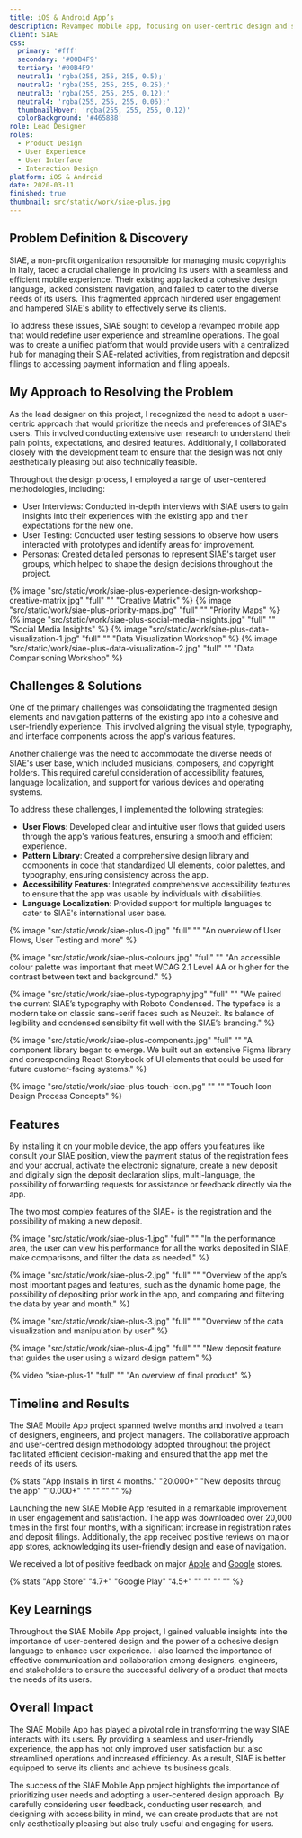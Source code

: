 ```yaml
---
title: iOS & Android App’s
description: Revamped mobile app, focusing on user-centric design and streamlined features, significantly improving usability and user satisfaction.
client: SIAE
css:
  primary: '#fff'
  secondary: '#00B4F9'
  tertiary: '#00B4F9'
  neutral1: 'rgba(255, 255, 255, 0.5);'
  neutral2: 'rgba(255, 255, 255, 0.25);'
  neutral3: 'rgba(255, 255, 255, 0.12);'
  neutral4: 'rgba(255, 255, 255, 0.06);'
  thumbnailHover: 'rgba(255, 255, 255, 0.12)'
  colorBackground: '#465888'
role: Lead Designer
roles:
  - Product Design
  - User Experience
  - User Interface
  - Interaction Design
platform: iOS & Android
date: 2020-03-11
finished: true
thumbnail: src/static/work/siae-plus.jpg
---
```


## Problem Definition & Discovery

SIAE, a non-profit organization responsible for managing music copyrights in Italy, faced a crucial challenge in providing its users with a seamless and efficient mobile experience. Their existing app lacked a cohesive design language, lacked consistent navigation, and failed to cater to the diverse needs of its users. This fragmented approach hindered user engagement and hampered SIAE's ability to effectively serve its clients.

To address these issues, SIAE sought to develop a revamped mobile app that would redefine user experience and streamline operations. The goal was to create a unified platform that would provide users with a centralized hub for managing their SIAE-related activities, from registration and deposit filings to accessing payment information and filing appeals.

## My Approach to Resolving the Problem

As the lead designer on this project, I recognized the need to adopt a user-centric approach that would prioritize the needs and preferences of SIAE's users. This involved conducting extensive user research to understand their pain points, expectations, and desired features. Additionally, I collaborated closely with the development team to ensure that the design was not only aesthetically pleasing but also technically feasible.

Throughout the design process, I employed a range of user-centered methodologies, including:

- User Interviews: Conducted in-depth interviews with SIAE users to gain insights into their experiences with the existing app and their expectations for the new one.
- User Testing: Conducted user testing sessions to observe how users interacted with prototypes and identify areas for improvement.
- Personas: Created detailed personas to represent SIAE's target user groups, which helped to shape the design decisions throughout the project.

{% image "src/static/work/siae-plus-experience-design-workshop-creative-matrix.jpg" "full" "" "Creative Matrix" %}
{% image "src/static/work/siae-plus-priority-maps.jpg" "full" "" "Priority Maps" %}
{% image "src/static/work/siae-plus-social-media-insights.jpg" "full" "" "Social Media Insights" %}
{% image "src/static/work/siae-plus-data-visualization-1.jpg" "full" "" "Data Visualization Workshop" %}
{% image "src/static/work/siae-plus-data-visualization-2.jpg" "full" "" "Data Comparisoning Workshop" %}

## Challenges & Solutions

One of the primary challenges was consolidating the fragmented design elements and navigation patterns of the existing app into a cohesive and user-friendly experience. This involved aligning the visual style, typography, and interface components across the app's various features.

Another challenge was the need to accommodate the diverse needs of SIAE's user base, which included musicians, composers, and copyright holders. This required careful consideration of accessibility features, language localization, and support for various devices and operating systems.

To address these challenges, I implemented the following strategies:

- **User Flows**: Developed clear and intuitive user flows that guided users through the app's various features, ensuring a smooth and efficient experience.
- **Pattern Library**: Created a comprehensive design library and components in code that standardized UI elements, color palettes, and typography, ensuring consistency across the app.
- **Accessibility Features**: Integrated comprehensive accessibility features to ensure that the app was usable by individuals with disabilities.
- **Language Localization**: Provided support for multiple languages to cater to SIAE's international user base.

{% image "src/static/work/siae-plus-0.jpg" "full" "" "An overview of User Flows, User Testing and more" %}

{% image "src/static/work/siae-plus-colours.jpg" "full" "" "An accessible colour palette was important that meet WCAG 2.1 Level AA or higher for the contrast between text and background." %}

{% image "src/static/work/siae-plus-typography.jpg" "full" "" "We paired the current SIAE’s typography with Roboto Condensed. The typeface is a modern take on classic sans-serif faces such as Neuzeit. Its balance of legibility and condensed sensibilty fit well with the SIAE’s branding." %}

{% image "src/static/work/siae-plus-components.jpg" "full" "" "A component library began to emerge. We built out an extensive Figma library and corresponding React Storybook of UI elements that could be used for future customer-facing systems." %}

{% image "src/static/work/siae-plus-touch-icon.jpg" "" "" "Touch Icon Design Process Concepts" %}

## Features

By installing it on your mobile device, the app offers you features like consult your SIAE position, view the payment status of the registration fees and your accrual, activate the electronic signature, create a new deposit and digitally sign the deposit declaration slips, multi-language, the possibility of forwarding requests for assistance or feedback directly via the app.

The two most complex features of the SIAE+ is the registration and the possibility of making a new deposit.

{% image "src/static/work/siae-plus-1.jpg" "full" "" "In the performance area, the user can view his performance for all the works deposited in SIAE, make comparisons, and filter the data as needed." %}

{% image "src/static/work/siae-plus-2.jpg" "full" "" "Overview of the app’s most important pages and features, such as the dynamic home page, the possibility of depositing prior work in the app, and comparing and filtering the data by year and month." %}

{% image "src/static/work/siae-plus-3.jpg" "full" "" "Overview of the data visualization and manipulation by user" %}

{% image "src/static/work/siae-plus-4.jpg" "full" "" "New deposit feature that guides the user using a wizard design pattern" %}

{% video "siae-plus-1" "full" "" "An overview of final product" %}

## Timeline and Results

The SIAE Mobile App project spanned twelve months and involved a team of designers, engineers, and project managers. The collaborative approach and user-centred design methodology adopted throughout the project facilitated efficient decision-making and ensured that the app met the needs of its users.

{% stats "App Installs in first 4 months." "20.000+" "New deposits throug the app" "10.000+" "" "" "" "" %}

Launching the new SIAE Mobile App resulted in a remarkable improvement in user engagement and satisfaction. The app was downloaded over 20,000 times in the first four months, with a significant increase in registration rates and deposit filings. Additionally, the app received positive reviews on major app stores, acknowledging its user-friendly design and ease of navigation.

We received a lot of positive feedback on major [Apple](https://apps.apple.com/it/app/siae/id1465450346) and [Google](https://play.google.com/store/apps/details?id=it.siae.autorieditori&hl=en_IE&gl=US) stores.

{% stats "App Store" "4.7+" "Google Play" "4.5+" "" "" "" "" %}

## Key Learnings

Throughout the SIAE Mobile App project, I gained valuable insights into the importance of user-centered design and the power of a cohesive design language to enhance user experience. I also learned the importance of effective communication and collaboration among designers, engineers, and stakeholders to ensure the successful delivery of a product that meets the needs of its users.

## Overall Impact

The SIAE Mobile App has played a pivotal role in transforming the way SIAE interacts with its users. By providing a seamless and user-friendly experience, the app has not only improved user satisfaction but also streamlined operations and increased efficiency. As a result, SIAE is better equipped to serve its clients and achieve its business goals.

The success of the SIAE Mobile App project highlights the importance of prioritizing user needs and adopting a user-centered design approach. By carefully considering user feedback, conducting user research, and designing with accessibility in mind, we can create products that are not only aesthetically pleasing but also truly useful and engaging for users.
